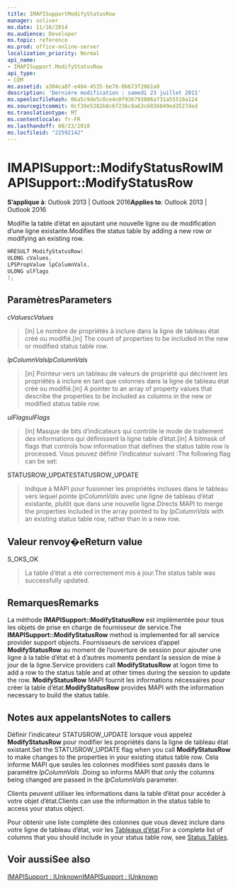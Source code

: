 ```yaml
---
title: IMAPISupportModifyStatusRow
manager: soliver
ms.date: 11/16/2014
ms.audience: Developer
ms.topic: reference
ms.prod: office-online-server
localization_priority: Normal
api_name:
- IMAPISupport.ModifyStatusRow
api_type:
- COM
ms.assetid: a304ca8f-e404-4535-be76-0b673f2061a0
description: 'Derniére modification : samedi 23 juillet 2011'
ms.openlocfilehash: 06a5c9de5c0ce4c0f936791086a731a55510a124
ms.sourcegitcommit: 0cf39e5382b8c6f236c8a63c6036849ed3527ded
ms.translationtype: MT
ms.contentlocale: fr-FR
ms.lasthandoff: 08/23/2018
ms.locfileid: "22592142"
---
```

# <a name="imapisupportmodifystatusrow"></a><span data-ttu-id="2d3d8-103">IMAPISupport::ModifyStatusRow</span><span class="sxs-lookup"><span data-stu-id="2d3d8-103">IMAPISupport::ModifyStatusRow</span></span>

  
  
<span data-ttu-id="2d3d8-104">**S’applique à**: Outlook 2013 | Outlook 2016</span><span class="sxs-lookup"><span data-stu-id="2d3d8-104">**Applies to**: Outlook 2013 | Outlook 2016</span></span> 
  
<span data-ttu-id="2d3d8-105">Modifie la table d’état en ajoutant une nouvelle ligne ou de modification d’une ligne existante.</span><span class="sxs-lookup"><span data-stu-id="2d3d8-105">Modifies the status table by adding a new row or modifying an existing row.</span></span>
  
```cpp
HRESULT ModifyStatusRow(
ULONG cValues,
LPSPropValue lpColumnVals,
ULONG ulFlags
);
```

## <a name="parameters"></a><span data-ttu-id="2d3d8-106">Paramètres</span><span class="sxs-lookup"><span data-stu-id="2d3d8-106">Parameters</span></span>

 <span data-ttu-id="2d3d8-107">_cValues_</span><span class="sxs-lookup"><span data-stu-id="2d3d8-107">_cValues_</span></span>
  
> <span data-ttu-id="2d3d8-108">[in] Le nombre de propriétés à inclure dans la ligne de tableau état créé ou modifié.</span><span class="sxs-lookup"><span data-stu-id="2d3d8-108">[in] The count of properties to be included in the new or modified status table row.</span></span> 
    
 <span data-ttu-id="2d3d8-109">_lpColumnVals_</span><span class="sxs-lookup"><span data-stu-id="2d3d8-109">_lpColumnVals_</span></span>
  
> <span data-ttu-id="2d3d8-110">[in] Pointeur vers un tableau de valeurs de propriété qui décrivent les propriétés à inclure en tant que colonnes dans la ligne de tableau état créé ou modifié.</span><span class="sxs-lookup"><span data-stu-id="2d3d8-110">[in] A pointer to an array of property values that describe the properties to be included as columns in the new or modified status table row.</span></span>
    
 <span data-ttu-id="2d3d8-111">_ulFlags_</span><span class="sxs-lookup"><span data-stu-id="2d3d8-111">_ulFlags_</span></span>
  
> <span data-ttu-id="2d3d8-112">[in] Masque de bits d’indicateurs qui contrôle le mode de traitement des informations qui définissent la ligne table d’état.</span><span class="sxs-lookup"><span data-stu-id="2d3d8-112">[in] A bitmask of flags that controls how information that defines the status table row is processed.</span></span> <span data-ttu-id="2d3d8-113">Vous pouvez définir l’indicateur suivant :</span><span class="sxs-lookup"><span data-stu-id="2d3d8-113">The following flag can be set:</span></span>
    
<span data-ttu-id="2d3d8-114">STATUSROW_UPDATE</span><span class="sxs-lookup"><span data-stu-id="2d3d8-114">STATUSROW_UPDATE</span></span> 
  
> <span data-ttu-id="2d3d8-115">Indique à MAPI pour fusionner les propriétés incluses dans le tableau vers lequel pointe _lpColumnVals_ avec une ligne de tableau d’état existante, plutôt que dans une nouvelle ligne.</span><span class="sxs-lookup"><span data-stu-id="2d3d8-115">Directs MAPI to merge the properties included in the array pointed to by  _lpColumnVals_ with an existing status table row, rather than in a new row.</span></span> 
    
## <a name="return-value"></a><span data-ttu-id="2d3d8-116">Valeur renvoy�e</span><span class="sxs-lookup"><span data-stu-id="2d3d8-116">Return value</span></span>

<span data-ttu-id="2d3d8-117">S_OK</span><span class="sxs-lookup"><span data-stu-id="2d3d8-117">S_OK</span></span> 
  
> <span data-ttu-id="2d3d8-118">La table d’état a été correctement mis à jour.</span><span class="sxs-lookup"><span data-stu-id="2d3d8-118">The status table was successfully updated.</span></span>
    
## <a name="remarks"></a><span data-ttu-id="2d3d8-119">Remarques</span><span class="sxs-lookup"><span data-stu-id="2d3d8-119">Remarks</span></span>

<span data-ttu-id="2d3d8-120">La méthode **IMAPISupport::ModifyStatusRow** est implémentée pour tous les objets de prise en charge de fournisseur de service.</span><span class="sxs-lookup"><span data-stu-id="2d3d8-120">The **IMAPISupport::ModifyStatusRow** method is implemented for all service provider support objects.</span></span> <span data-ttu-id="2d3d8-121">Fournisseurs de services d’appel **ModifyStatusRow** au moment de l’ouverture de session pour ajouter une ligne à la table d’état et à d’autres moments pendant la session de mise à jour de la ligne.</span><span class="sxs-lookup"><span data-stu-id="2d3d8-121">Service providers call **ModifyStatusRow** at logon time to add a row to the status table and at other times during the session to update the row.</span></span> <span data-ttu-id="2d3d8-122">**ModifyStatusRow** MAPI fournit les informations nécessaires pour créer la table d’état.</span><span class="sxs-lookup"><span data-stu-id="2d3d8-122">**ModifyStatusRow** provides MAPI with the information necessary to build the status table.</span></span> 
  
## <a name="notes-to-callers"></a><span data-ttu-id="2d3d8-123">Notes aux appelants</span><span class="sxs-lookup"><span data-stu-id="2d3d8-123">Notes to callers</span></span>

<span data-ttu-id="2d3d8-124">Définir l’indicateur STATUSROW_UPDATE lorsque vous appelez **ModifyStatusRow** pour modifier les propriétés dans la ligne de tableau état existant.</span><span class="sxs-lookup"><span data-stu-id="2d3d8-124">Set the STATUSROW_UPDATE flag when you call **ModifyStatusRow** to make changes to the properties in your existing status table row.</span></span> <span data-ttu-id="2d3d8-125">Cela informe MAPI que seules les colonnes modifiées sont passés dans le paramètre _lpColumnVals_ .</span><span class="sxs-lookup"><span data-stu-id="2d3d8-125">Doing so informs MAPI that only the columns being changed are passed in the  _lpColumnVals_ parameter.</span></span> 
  
<span data-ttu-id="2d3d8-126">Clients peuvent utiliser les informations dans la table d’état pour accéder à votre objet d’état.</span><span class="sxs-lookup"><span data-stu-id="2d3d8-126">Clients can use the information in the status table to access your status object.</span></span> 
  
<span data-ttu-id="2d3d8-127">Pour obtenir une liste complète des colonnes que vous devez inclure dans votre ligne de tableau d’état, voir les [Tableaux d’état](status-tables.md).</span><span class="sxs-lookup"><span data-stu-id="2d3d8-127">For a complete list of columns that you should include in your status table row, see [Status Tables](status-tables.md).</span></span>
  
## <a name="see-also"></a><span data-ttu-id="2d3d8-128">Voir aussi</span><span class="sxs-lookup"><span data-stu-id="2d3d8-128">See also</span></span>



[<span data-ttu-id="2d3d8-129">IMAPISupport : IUnknown</span><span class="sxs-lookup"><span data-stu-id="2d3d8-129">IMAPISupport : IUnknown</span></span>](imapisupportiunknown.md)

